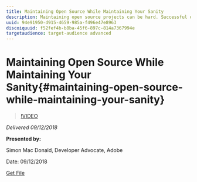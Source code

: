 ```yaml
---
title: Maintaining Open Source While Maintaining Your Sanity
description: Maintaining open source projects can be hard. Successful open source projects can take up a lot of your time and often you end up feeling guilty because you feel you are not spending enough time working on it. You are not alone! I’ve been an open source contributor for a very long time and a core maintainer of Apache Cordova for over 8 years. I’ve learned a number of things that can help you stay on top of your project without the guilty feelings.
uuid: 94e91950-d915-4659-985a-f496e47e8963
discoiquuid: f52fef4b-b8ba-45f6-897c-814a7367994e
targetaudience: target-audience advanced
---
```


# Maintaining Open Source While Maintaining Your Sanity{#maintaining-open-source-while-maintaining-your-sanity}

>[!VIDEO](https://video.tv.adobe.com/v/23713/?quality=9)

*Delivered 09/12/2018*

**Presented by:**

Simon Mac Donald, Developer Advocate, Adobe

Date: 09/12/2018

[Get File](assets/maintaining-open-source-while-maintaining-your-sanity-gems-091218.pdf)

<!--
[Get back to the Overview](https://helpx.adobe.com/experience-manager/kt/eseminars/gems/aem-index.html)
-->
